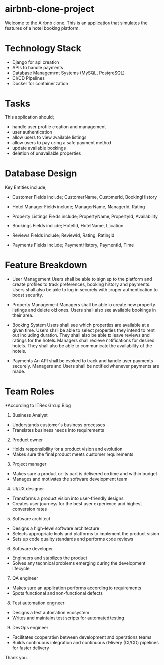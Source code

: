 # airbnb-clone-project

Welcome to the Airbnb clone. This is an application that simulates the features of a hotel booking platform.

# Technology Stack
- Django for api creation
- APIs to handle payments
- Database Management Systems (MySQL, PostgreSQL)
- CI/CD Pipelines
- Docker for containerization

# Tasks

This application should;
- handle user profile creation and management
- user authentication
- allow users to view available listings
- allow users to pay using a safe payment method
- update available bookings
- deletion of unavailable properties

# Database Design

Key Entities include;
- Customer
    Fields include; CustomerName,
    CustomerId,
    BookingHistory

- Hotel Manager
    Fields include; ManagerName,
    ManagerId,
    Rating

- Property Listings
    Fields include; PropertyName,
    PropertyId,
    Availability

- Bookings
    Fields include; HotelId,
    HotelName,
    Location

- Reviews
    Fields include; ReviewId,
    Rating,
    RatingId

- Payments
    Fields include; PaymentHistory,
    PaymentId,
    Time

# Feature Breakdown
- User Management
    Users shall be able to sign up to the platform and create profiles to track preferences, booking history and payments.
    Users shall also be able to log in securely with proper authentication to boost security.

- Property Management
    Managers shall be able to create new property listings and delete old ones.
    Users shall also see available bookings in their area.

- Booking System
    Users shall see which properties are available at a given time.
    Users shall be able to select properties they intend to rent out including duration.
    They shall also be able to leave reviews and ratings for the hotels.
    Managers shall recieve notifications for desired hotels.
    They shall also be able to communicate the availability of the hotels.

- Payments
    An API shall be evoked to track and handle user payments securely.
    Managers and Users shall be notified whenever payments are made.

# Team Roles
*According to ITRex Group Blog
1. Business Analyst
- Understands customer's business processes
- Translates business needs into requirements

2. Product owner
- Holds responsibility for a product vision and evolution
- Makes sure the final product meets customer requirements

3. Project manager
- Makes sure a product or its part is delivered on time and within budget
- Manages and motivates the software development team

4. UI/UX designer
- Transforms a product vision into user-friendly designs
- Creates user journeys for the best user experience and highest conversion rates

5. Software architect
- Designs a high-level software architecture
- Selects appropriate tools and platforms to implement the product vision
- Sets up code quality standards and performs code reviews

6. Software developer
- Engineers and stabilizes the product
- Solves any technical problems emerging during the development lifecycle

7. QA engineer
- Makes sure an application performs according to requirements
- Spots functional and non-functional defects

8. Test automation engineer
- Designs a test automation ecosystem
- Writes and maintains test scripts for automated testing

9. DevOps engineer
- Facilitates cooperation between development and operations teams
- Builds continuous integration and continuous delivery (CI/CD) pipelines for faster delivery

Thank you.